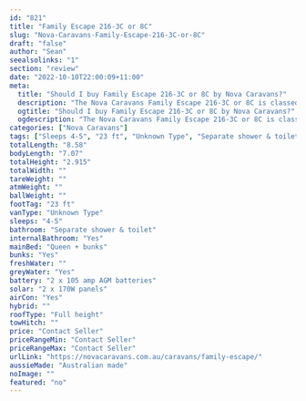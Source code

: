 ```yaml
---
id: "821"
title: "Family Escape 216-3C or 8C"
slug: "Nova-Caravans-Family-Escape-216-3C-or-8C"
draft: "false"
author: "Sean"
seealsolinks: "1"
section: "review"
date: "2022-10-10T22:00:09+11:00"
meta:
  title: "Should I buy Family Escape 216-3C or 8C by Nova Caravans?"
  description: "The Nova Caravans Family Escape 216-3C or 8C is classed as Unknown Type, and sleeps 4-5 people. It is Australian made and comes in at 23 ft. It generally has Separate shower & toilet."
  ogtitle: "Should I buy Family Escape 216-3C or 8C by Nova Caravans?"
  ogdescription: "The Nova Caravans Family Escape 216-3C or 8C is classed as Unknown Type, and sleeps 4-5 people. It is Australian made and comes in at 23 ft. It generally has Separate shower & toilet."
categories: ["Nova Caravans"]
tags: ["Sleeps 4-5", "23 ft", "Unknown Type", "Separate shower & toilet", "Full height", "Price Unknown"]
totalLength: "8.58"
bodyLength: "7.07"
totalHeight: "2.915"
totalWidth: ""
tareWeight: ""
atmWeight: ""
ballWeight: ""
footTag: "23 ft"
vanType: "Unknown Type"
sleeps: "4-5"
bathroom: "Separate shower & toilet"
internalBathroom: "Yes"
mainBed: "Queen + bunks"
bunks: "Yes"
freshWater: ""
greyWater: "Yes"
battery: "2 x 105 amp AGM batteries"
solar: "2 x 170W panels"
airCon: "Yes"
hybrid: ""
roofType: "Full height"
towHitch: ""
price: "Contact Seller"
priceRangeMin: "Contact Seller"
priceRangeMax: "Contact Seller"
urlLink: "https://novacaravans.com.au/caravans/family-escape/"
aussieMade: "Australian made"
noImage: ""
featured: "no"
---
```

